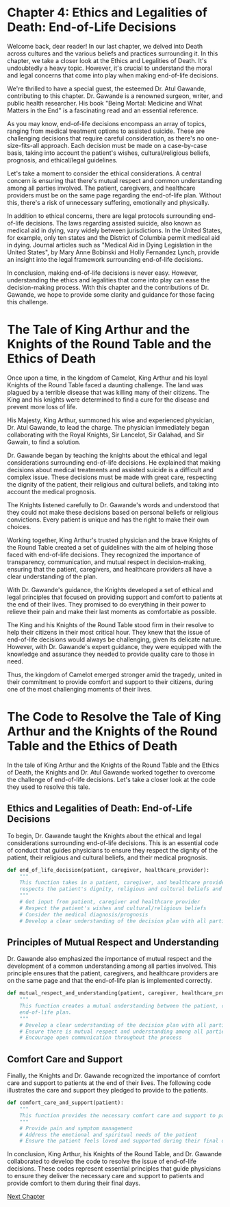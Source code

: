 # Chapter 4: Ethics and Legalities of Death: End-of-Life Decisions

Welcome back, dear reader! In our last chapter, we delved into Death across cultures and the various beliefs and practices surrounding it. In this chapter, we take a closer look at the Ethics and Legalities of Death. It's undoubtedly a heavy topic. However, it's crucial to understand the moral and legal concerns that come into play when making end-of-life decisions.

We're thrilled to have a special guest, the esteemed Dr. Atul Gawande, contributing to this chapter. Dr. Gawande is a renowned surgeon, writer, and public health researcher. His book "Being Mortal: Medicine and What Matters in the End" is a fascinating read and an essential reference.

As you may know, end-of-life decisions encompass an array of topics, ranging from medical treatment options to assisted suicide. These are challenging decisions that require careful consideration, as there's no one-size-fits-all approach. Each decision must be made on a case-by-case basis, taking into account the patient's wishes, cultural/religious beliefs, prognosis, and ethical/legal guidelines.

Let's take a moment to consider the ethical considerations. A central concern is ensuring that there's mutual respect and common understanding among all parties involved. The patient, caregivers, and healthcare providers must be on the same page regarding the end-of-life plan. Without this, there's a risk of unnecessary suffering, emotionally and physically.

In addition to ethical concerns, there are legal protocols surrounding end-of-life decisions. The laws regarding assisted suicide, also known as medical aid in dying, vary widely between jurisdictions. In the United States, for example, only ten states and the District of Columbia permit medical aid in dying. Journal articles such as "Medical Aid in Dying Legislation in the United States", by Mary Anne Bobinski and Holly Fernandez Lynch, provide an insight into the legal framework surrounding end-of-life decisions.

In conclusion, making end-of-life decisions is never easy. However, understanding the ethics and legalities that come into play can ease the decision-making process. With this chapter and the contributions of Dr. Gawande, we hope to provide some clarity and guidance for those facing this challenge.
# The Tale of King Arthur and the Knights of the Round Table and the Ethics of Death

Once upon a time, in the kingdom of Camelot, King Arthur and his loyal Knights of the Round Table faced a daunting challenge. The land was plagued by a terrible disease that was killing many of their citizens. The King and his knights were determined to find a cure for the disease and prevent more loss of life.

His Majesty, King Arthur, summoned his wise and experienced physician, Dr. Atul Gawande, to lead the charge. The physician immediately began collaborating with the Royal Knights, Sir Lancelot, Sir Galahad, and Sir Gawain, to find a solution.

Dr. Gawande began by teaching the knights about the ethical and legal considerations surrounding end-of-life decisions. He explained that making decisions about medical treatments and assisted suicide is a difficult and complex issue. These decisions must be made with great care, respecting the dignity of the patient, their religious and cultural beliefs, and taking into account the medical prognosis.

The Knights listened carefully to Dr. Gawande's words and understood that they could not make these decisions based on personal beliefs or religious convictions. Every patient is unique and has the right to make their own choices.

Working together, King Arthur's trusted physician and the brave Knights of the Round Table created a set of guidelines with the aim of helping those faced with end-of-life decisions. They recognized the importance of transparency, communication, and mutual respect in decision-making, ensuring that the patient, caregivers, and healthcare providers all have a clear understanding of the plan.

With Dr. Gawande's guidance, the Knights developed a set of ethical and legal principles that focused on providing support and comfort to patients at the end of their lives. They promised to do everything in their power to relieve their pain and make their last moments as comfortable as possible.

The King and his Knights of the Round Table stood firm in their resolve to help their citizens in their most critical hour. They knew that the issue of end-of-life decisions would always be challenging, given its delicate nature. However, with Dr. Gawande's expert guidance, they were equipped with the knowledge and assurance they needed to provide quality care to those in need.

Thus, the kingdom of Camelot emerged stronger amid the tragedy, united in their commitment to provide comfort and support to their citizens, during one of the most challenging moments of their lives.
# The Code to Resolve the Tale of King Arthur and the Knights of the Round Table and the Ethics of Death

In the tale of King Arthur and the Knights of the Round Table and the Ethics of Death, the Knights and Dr. Atul Gawande worked together to overcome the challenge of end-of-life decisions. Let's take a closer look at the code they used to resolve this tale.

## Ethics and Legalities of Death: End-of-Life Decisions

To begin, Dr. Gawande taught the Knights about the ethical and legal considerations surrounding end-of-life decisions. This is an essential code of conduct that guides physicians to ensure they respect the dignity of the patient, their religious and cultural beliefs, and their medical prognosis.

```python
def end_of_life_decision(patient, caregiver, healthcare_provider):
    """
    This function takes in a patient, caregiver, and healthcare provider and creates an end-of-life decision plan that
    respects the patient's dignity, religious and cultural beliefs and takes into account the medical prognosis.
    """
    # Get input from patient, caregiver and healthcare provider
    # Respect the patient's wishes and cultural/religious beliefs
    # Consider the medical diagnosis/prognosis
    # Develop a clear understanding of the decision plan with all parties involved
```

## Principles of Mutual Respect and Understanding

Dr. Gawande also emphasized the importance of mutual respect and the development of a common understanding among all parties involved. This principle ensures that the patient, caregivers, and healthcare providers are on the same page and that the end-of-life plan is implemented correctly.

```python
def mutual_respect_and_understanding(patient, caregiver, healthcare_provider):
    """
    This function creates a mutual understanding between the patient, caregiver, and healthcare provider about the 
    end-of-life plan.
    """
    # Develop a clear understanding of the decision plan with all parties involved
    # Ensure there is mutual respect and understanding among all parties
    # Encourage open communication throughout the process
```

## Comfort Care and Support

Finally, the Knights and Dr. Gawande recognized the importance of comfort care and support to patients at the end of their lives. The following code illustrates the care and support they pledged to provide to the patients.

```python
def comfort_care_and_support(patient):
    """
    This function provides the necessary comfort care and support to patients at the end of their lives.
    """
    # Provide pain and symptom management
    # Address the emotional and spiritual needs of the patient
    # Ensure the patient feels loved and supported during their final days
```

In conclusion, King Arthur, his Knights of the Round Table, and Dr. Gawande collaborated to develop the code to resolve the issue of end-of-life decisions. These codes represent essential principles that guide physicians to ensure they deliver the necessary care and support to patients and provide comfort to them during their final days.


[Next Chapter](05_Chapter05.md)